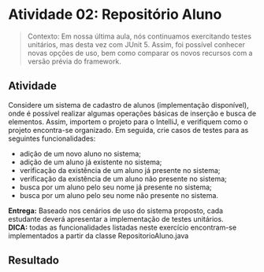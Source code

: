 <!--
<<<<<<< HEAD
# Processos-Testes-Software
Este repositório tem como objetivo registrar os meus aprendizados e as atividades executadas na disciplina de "Processos de Testes de Software" do meu 4° período.
=======
# sys-unicap

Sistema desenvolvido durante a Aula de Arquitetura em Camadas - Disciplina de Programação 3
Professor: Léuson da Silva
>>>>>>> 2dcd004 (Creating RepositorioAluno.java's Tests)
---> 

# Atividade 02: Repositório Aluno
> Contexto: Em nossa última aula, nós continuamos exercitando testes unitários, mas desta vez com JUnit 5. Assim, foi possível conhecer novas opções de uso, bem como comparar os novos recursos com a versão prévia do framework. 

## Atividade
Considere um sistema de cadastro de alunos (implementação disponível), onde é possível realizar algumas operações básicas de inserção e busca de elementos. Assim, importem o projeto para o IntelliJ, e verifiquem como o projeto encontra-se organizado. Em seguida, crie casos de testes para as seguintes funcionalidades:

- adição de um novo aluno no sistema;
- adição de um aluno já existente no sistema;
- verificação da existência de um aluno já presente no sistema;
- verificação da existência de um aluno não presente no sistema;
- busca por um aluno pelo seu nome já presente no sistema;
- busca por um aluno pelo seu nome não presente no sistema.

**Entrega:** Baseado nos cenários de uso do sistema proposto, cada estudante deverá apresentar a implementação de testes unitários. <br>
**DICA:** todas as funcionalidades listadas neste exercício encontram-se implementados a partir da classe RepositorioAluno.java

## Resultado
